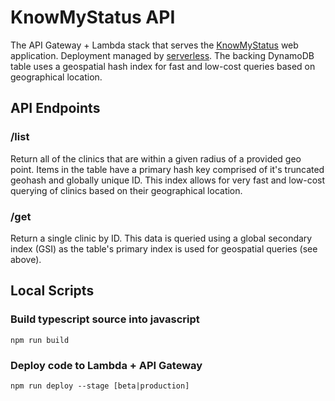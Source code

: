 # KnowMyStatus API
The API Gateway + Lambda stack that serves the [KnowMyStatus](https://knowmystat.us) web application. Deployment managed by [serverless](https://www.serverless.com/). The backing DynamoDB table uses a geospatial hash index for fast and low-cost queries based on geographical location. 


## API Endpoints
### /list
Return all of the clinics that are within a given radius of a provided geo point. Items in the table have a primary hash key comprised of it's truncated geohash and globally unique ID. This index allows for very fast and low-cost querying of clinics based on their geographical location.

### /get
Return a single clinic by ID. This data is queried using a global secondary index (GSI) as the table's primary index is used for geospatial queries (see above).

## Local Scripts

### Build typescript source into javascript
```
npm run build
```

### Deploy code to Lambda + API Gateway 
```
npm run deploy --stage [beta|production]
```